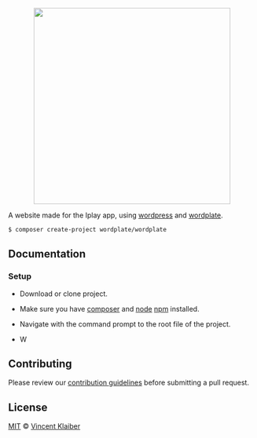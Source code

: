 <p align="center">
<img src="https://raw.githubusercontent.com/krisKurken/Iplay/master/public/themes/Iplay/screenshot.png" height="400px">
</p>

A website made for the Iplay app, using [wordpress](https://wordpress.org/) and [wordplate](https://wordplate.github.io).

```sh
$ composer create-project wordplate/wordplate
```

## Documentation

### Setup
- Download or clone project.
- Make sure you have [composer](https://github.com/composer/composer) and [node](https://github.com/nodejs/node) [npm](https://docs.npmjs.com/) installed.
- Navigate with the command prompt to the root file of the project.

- W
<!--
Visit the [official documentation](https://wordplate.github.io/docs/introduction) page if you want to dive right in and start building WordPress applications with WordPlate. The documentation is thorough, complete, and makes it a breeze to get started learning WordPlate.
 -->
## Contributing

Please review our [contribution guidelines](https://github.com/wordplate/framework/blob/master/CONTRIBUTING.md) before submitting a pull request.

## License

[MIT](LICENSE) © [Vincent Klaiber](https://vinkla.com)
